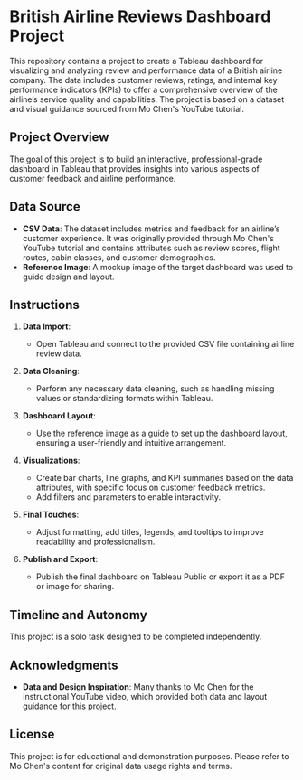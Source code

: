 # British Airline Reviews Dashboard Project

This repository contains a project to create a Tableau dashboard for visualizing and analyzing review and performance data of a British airline company. The data includes customer reviews, ratings, and internal key performance indicators (KPIs) to offer a comprehensive overview of the airline’s service quality and capabilities. The project is based on a dataset and visual guidance sourced from Mo Chen's YouTube tutorial.

## Project Overview

The goal of this project is to build an interactive, professional-grade dashboard in Tableau that provides insights into various aspects of customer feedback and airline performance.

## Data Source

- **CSV Data**: The dataset includes metrics and feedback for an airline’s customer experience. It was originally provided through Mo Chen's YouTube tutorial and contains attributes such as review scores, flight routes, cabin classes, and customer demographics.
- **Reference Image**: A mockup image of the target dashboard was used to guide design and layout.

## Instructions

1. **Data Import**:
   - Open Tableau and connect to the provided CSV file containing airline review data.
   
2. **Data Cleaning**:
   - Perform any necessary data cleaning, such as handling missing values or standardizing formats within Tableau.
   
3. **Dashboard Layout**:
   - Use the reference image as a guide to set up the dashboard layout, ensuring a user-friendly and intuitive arrangement.
   
4. **Visualizations**:
   - Create bar charts, line graphs, and KPI summaries based on the data attributes, with specific focus on customer feedback metrics.
   - Add filters and parameters to enable interactivity.
   
5. **Final Touches**:
   - Adjust formatting, add titles, legends, and tooltips to improve readability and professionalism.
   
6. **Publish and Export**:
   - Publish the final dashboard on Tableau Public or export it as a PDF or image for sharing.

## Timeline and Autonomy

This project is a solo task designed to be completed independently. 

## Acknowledgments

- **Data and Design Inspiration**: Many thanks to Mo Chen for the instructional YouTube video, which provided both data and layout guidance for this project.

## License

This project is for educational and demonstration purposes. Please refer to Mo Chen's content for original data usage rights and terms.

